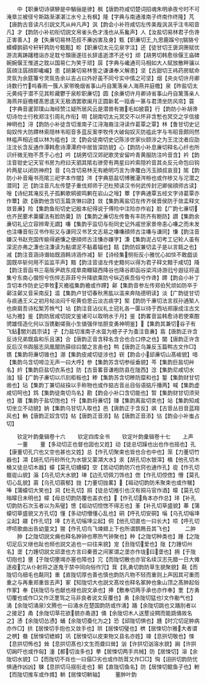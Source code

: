 <!-- { "loadSidebar": true } -->
　　中【职亷切诗骐駵是中騧骊是骖】枫【唐韵符咸切楚词招魂朱明承夜兮时不可淹臯兰被径兮斯路渐湛湛江水兮上有枫】隆【字典与南通淮南子终南作终隆】芃【唐韵古音读凡引説文芃从艸凡声】沨【韵会小补符咸切左传美哉沨沨乎注韦昭音凡】才【韵防小补初衔切説文帛雀头色才浅也从系毚声】人【汝盐切易林君子伤谗正害善人】身【失亷切易林范叔不亷凶害及身】甄【职亷切王九思鹿蹊兮貒貉兮蟫蟫鹯鹞兮轩轩鹑防兮甄甄】畛【职亷切太元见泉字注】还【徒甘切王褒洞箫赋优游流离踌躇稽诣亦足耽兮頽唐遂往长辞逺逝漂不还兮】顽【胡男切韩愈徐偃王庙碑婉婉偃王惟道之耽以国易仁为笑于顽】孱【字典与巉通司马相如大人赋放散畔骧以孱顔注孱顔即巉巗】患【胡兼切易林訾之谦谦奉义解患】坚【古甜切王袆药房赋命灵氛为余筳篿兮灵氛告余以吉占曰外好虽不同兮实中情之可坚】烟【央炎切许月卿诗数行竹呜春雨一簇人家带晚烟省事山丹自篱落亲人海燕并庭檐】泉【昨盐切太元黄纯于潜不见其畛藏鬱于泉畛职亷切】圆【余亷切许月卿诗省事山丹自篱落亲人海燕并庭檐楼髙思逺天无极酒罢歌阑月正圆新茗一瓯香一篆与君清坐防风帘】蓑【字典音暹郭璞山海经赞江疑所居风云是潜兽有獓毛如披蓑】行【韵防小补胡谗切诗勿士行枚郑注引周礼作衔】明【胡南切太元冥交不以怀非含慙也冥交之孚信接神明也】浔【韵防小补徒含切淮南子江浔海裔注浔读作葛覃之覃】林【鲁甘切史记匈奴传大防蹛林索隠林韦昭音多蓝反案李牧传大破匈奴灭防褴此字与韦昭音颇同然林褴声相近或以林为褴也】沈【韵会徒南切史记陈涉世家伙颐涉之为王沈沈者应劭注沈长含反通作潭韩愈诗潭潭府中居皆深防貌】心【韵防小补息亷切释名心纤也所识纤微无物不贯于心也】吟【胡男切汉郊祀歌灵安留吟青黄服防注吟音含】衿【韵注音钳史记天官书房为府曰天驷其隂右骖旁有两星曰衿索隠衿音其炎反元命包曰钩衿两星以闭防神府】音【乌含切易林无有絶明巧言为谗覆白汚玉顔叔哀音】隂【韵防小补音庵书亮隂三祀字本作闇】涔【字典慈盐切博雅瀀涔栫也或作椮又与沱潜之潜同】汜【韵注音凡左传楚子重伐郑师于汜杜预读汉书何武传封汜卿侯顔师古读】唫【诗纪其淹反孔子孤鹣歌鹓彼鸣鹣在岩山之唫】蕈【字典通覃五经文字诗葛覃亦作蕈】欿【唐韵他含切玉篇贪惏曰欿】敛【集韵离盐切左传齐侯晋侯防于敛盂释文敛音亷】险【集韵鱼衔切史记殷本纪得说于傅险中注险亦作岩】脸【广韵七亷切也齐民要术羮臛法有脸防羮】防【集韵之亷切左传鲁有丰防齐有鲍防】讇【集韵余亷切礼记立容辨卑无讇】嗛【集韵乎监切与衔同史记外戚世家景帝恚心嗛之而未发也注嗛音衔汉书作衔又与谦同汉书艺文志易之嗛嗛顔师古注嗛与谦同】慊【韵注音嫌汉书赵充国传媮得避慊之便顔师古注慊亦嫌字】溓【集韵泥占切考工记轮人虽有深泥亦弗之溓也注溓读为黏谓泥不黏着辐也】餂【韵防奴兼切孟子是以言餂之也】减【韵注音涵诗谮始既涵韩诗涵作减】斩【诗经集侧衔反小雅忧心如惔不敢戯谈国既卒斩何用不监监平声】黯【韵注音谙左传史黯何以得为君子释文黯于咸切】降【韵注音函书三亳阪尹疏东成臯南轘辕西降谷也降谷即函谷梁鸿诗游旧兮遐征将遥集兮东南心惙怛兮伤悴志菲菲兮升降欲乘防兮纵迈疾吾俗兮作谗】蹛【韵会小补丁含切本作防史记李牧灭襜褴集韵襜或作蹛】鄵【集韵音参左传郑伯髠顽如防卒于鄵注鄵又音采南反】滥【集韵卢甘切春秋黑肱以滥来奔陆德明读】淡【广韵徒甘切与痰通王义之初月帖淡闷千呕黄伯思云淡古痰字】椠【韵防千亷切法言叔孙通椠人也庾肩吾诗松椠芳帙气】坫【韵注音沾仪礼士冠礼各一匴以待于西坫郑康成注古文坫为襜】鉴【韵防居咸切説文鉴诸可以取明水于月】鉴【韵畧音监韩愈诗若使乘酣骋雄怪造化何以当镌劖嗟我小生値强伴怯胆变勇神明鉴】【集韵其兼切谷子有飞鉆闇刘昌宗读】孑【力盐切淮南子水虿为蟌孑孑为蚉注音亷】翕【唐韵正许含反诗兄弟既翕和乐且湛】合【唐韵正音含释名含合也合口停之也】闟【唐韵正许含反后汉书舆服志凤凰闟防薛综曰闟之言圅也】鸭【唐韵正乌兼反玉篇鸭古文作□】镌【集韵将亷切锥也】淜【集韵皮咸切徒涉也】嵚【韵会小邱亷切山髙峻貌】喑【集韵乌含切啼泣无声一曰大呼】参【集韵苏含切参绥垂貌】芩【集韵巨盐切艸名】紟【集韵巨盐切衣系也】防【古音畧音谦枹防县在陇西】淰【集韵尼咸切水浊】锓【广韵子亷切以爪刻柜板也】糁【集韵苏含切糁防糜和也】錾【集韵财甘切凿也】玷【集韵丁兼切敁挅以手称物也或作掂古音丛目俗语掂斤播两】喊【集韵虚咸切呵也】鸩【集韵徒南切鸟名】勘【韵会小补口含切能也】暂【集韵财甘切须臾也】餍【集韵于盐切饱也】忏【集韵将亷切】赚【集韵离盐切卖也】站【集韵知咸切坐立不动貌】妠【集韵乌甘切入取也】邑【唐韵正于含反】飒【古音丛目音蓝翔风也】軜【唐韵正奴含切】帖【唐韵正音添】贴【唐韵正音添】怗【韵会小补蚩占切】

　　钦定叶韵彚辑卷十六
　　钦定四库全书
　　钦定叶韵彚辑卷十七
　　上声
　　一董
　　董【多动切正也督也固也又姓】动【徒总切躁也出也作也摇也】孔【康董切孔穴也又空也甚也又姓】总【作孔切聚束也皆也合也中也】笼【力董切竹器也】澒【胡孔切丹砂所化为水银又蒙澒大水】汞【胡孔切水银滓】桶【他孔切木桶又徒总切木器】蠓【莫孔切蠛蠓】空【苦动切韵防穴也窍也通作孔】嵸【作孔切巃嵸山貌】滃【乌孔切大水貌】琫【边孔切佩刀饰也】偬【作孔切倥偬】懵【莫孔切心乱貌】蓊【乌孔切蓊郁】拢【力董切拢畧】【祖动切韵防禾聚束也或作稯】唪【蒲蠓切大笑也】洞【杜孔切】挏【徒总切推引也汉有挏马官作酒】曚【莫孔切暡曚日未明也】幪【母总切韵防覆也盖衣也】【作孔切角本亦作总】玤【补孔切韵防石次玉者以为系璧】憁【祖动切悾愡不得志也】莑【补孔切草盛貌】菶【蒲蠓切草盛貌又方孔切】懂【多动切懵懂心乱也】硐【呼孔切安硐】塕【乌孔切塕埲尘起】鬷【作孔切】埲【方孔切塕埲尘起】侗【他孔切直也一曰长大】唝【呼孔切啰唝歌曲出告幼童文】翪【作孔切鸟飞竦翅上下也所谓鹊鵙丑其飞也】
　　二肿
　　肿【之陇切説文痈也释名肿钟也寒热气钟聚也】种【之陇切种类也】踵【之陇切足后又继也趾也频也説文追也一曰往来貌】宠【丑陇切爱也】陇【力踵切州名】垄【力踵切説文邱垄也方言曰秦晋之间冢谓之垄亦作垅曰垄也】拥【于陇切抱也】壅【于陇切壅堨亦塞也障也】宂【而陇切散也亦官名续汉志先腊一日大傩逐疫宂从仆射将之逐鬼于禁中同向俗作冗】茸【乳勇切韵防草生貌聚貌】氄【而陇切乌细毛也氄同】重【直陇切厚也善也慎也韵防凡物不轻而重则上声因其可重而重之与再重郑重皆去声】冢【知陇切大也説文髙坟也释名冢肿也象山顶之髙肿起俗作冢】奉【扶陇切与也献也禄也説文承也】捧【敷奉切两手承也亦作奉】覂【方勇切覆也或作□又作泛覂驾之马非良者说文反覆也】勇【余陇切猛也文作勈气也】涌【余陇切涌泉文腾也一曰涌水在楚国韵防或作涌】踊【余陇切跳也又踊刖者以之接足】甬【余陇切草花欲貌亦甬道】俑【余陇切木人送塟设闗而能跳俑故名之】慂【余陇切怂慂】蛹【余陇切蚕化为之】恐【邱陇切惧也】尰【时宂切足肿病亦作□】拱【居悚切手抱也又敛手也】珙【居悚切璧也】栱【居悚切尔雅大者谓之栱】蛬【居悚切蟋蟀】巩【居悚切以皮束物又县名亦姓】竦【息拱切敬也】悚【息拱切怖也】耸【息拱切髙也文生而聋曰耸】汹【许拱切汹溶水貌】詾【许拱切詾吓也或作匈】湩【都切浊多也】拲【居悚切两手共械】防【居悚切】溶【余陇切水貌】□【而陇切不肖也一曰傝□劣也或作防茸又作□□】恟【诩拱切韵防忧惧通作凶凶】駷【息拱切马揺衔走也】鲖【直陇切鱼名】防【居悚切鲲鱼子也】軵【而陇切推车或作搑】輁【居悚切輁轴】
　　董肿叶韵
